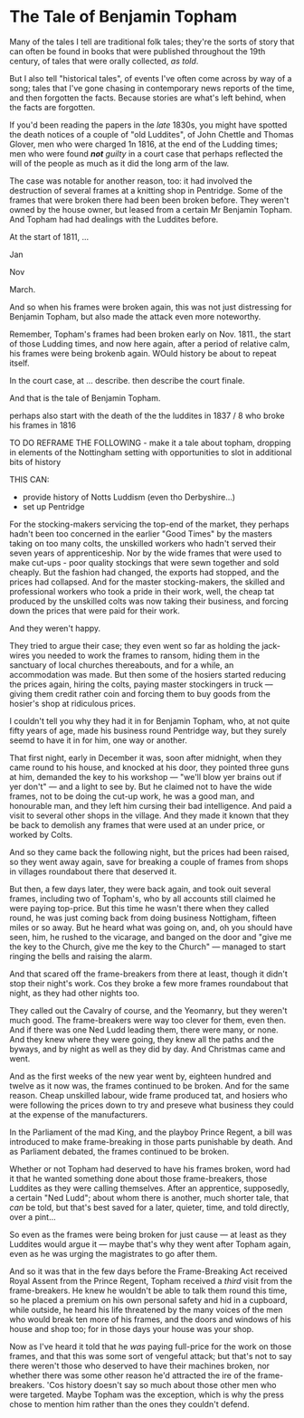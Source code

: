 # The Tale of Benjamin Topham

Many of the tales I tell are traditional folk tales; they're the sorts of story that can often be found  in books that were published throughout the 19th century, of tales that were orally collected, *as told*.

But I also tell "historical tales", of events I've often come across by way of a song; tales that I've gone chasing in contemporary news reports of the time, and then forgotten the facts. Because stories are what's left behind, when the facts are forgotten.

If you'd been reading the papers in the *late* 1830s, you might have spotted the death notices of a couple of "old Luddites", of John Chettle and Thomas Glover, men who were charged 1n 1816, at the end of the Ludding times; men who were found *__not__ guilty* in a court case that perhaps reflected the will of the people as much as it did the long arm of the law.

The case was notable for another reason, too: it had involved the destruction of several frames at a knitting shop in Pentridge. Some of the frames that were broken there had been been broken before. They weren't owned by the house owner, but leased from a certain Mr Benjamin Topham. And Topham had had dealings with the Luddites before.

At the start of 1811, ...

Jan

Nov

March.

And so when his frames were broken again, this was not just distressing for Benjamin Topham, but also made the attack even more noteworthy.

Remember, Topham's frames had been broken early on Nov. 1811., the start of those Ludding times, and now here again, after a period of relative calm, his frames were being brokenb again. WOuld history be about to repeat itself.

In the court case, at ... describe. then describe the court finale.

And that is the tale of Benjamin Topham.





perhaps also start with the death of the the luddites in 1837 / 8 who broke his frames in 1816





TO DO REFRAME THE FOLLOWING - make it a tale about topham, dropping in elements of the Nottingham setting with opportunities to slot in additional bits of history

THIS CAN:

- provide history of Notts Luddism (even tho Derbyshire...)
- set up Pentridge

For the stocking-makers servicing the top-end of the market, they perhaps hadn't been too concerned in the earlier "Good Times" by the masters taking on too many colts, the unskilled workers who hadn't served their seven years of apprenticeship. Nor by the wide frames that were used to make cut-ups - poor quality stockings that were sewn together and sold cheaply. But the fashion had changed, the exports had stopped, and the prices had collapsed. And for the master stocking-makers, the skilled and professional workers who took a pride in their work, well, the cheap tat produced by the unskilled colts was now taking their business, and forcing down the prices that were paid for their work.

And they weren't happy.

They tried to argue their case; they even went so far as holding the jack-wires you needed to work the frames to ransom, hiding them in the sanctuary of local churches thereabouts, and for a while, an accommodation was made. But then some of the hosiers started reducing the prices again, hiring the colts, paying master stockingers in truck — giving them credit rather coin and forcing them to buy goods from the hosier's shop at ridiculous prices. 

I couldn't tell you why they had it in for Benjamin Topham, who, at not quite fifty years of age, made his business round Pentridge way, but they surely seemd to have it in for him, one way or another.

That first night, early in December it was, soon after midnight, when they came round to his house, and knocked at his door, they pointed three guns at him, demanded the key to his workshop — "we'll blow yer brains out if yer don't" — and a light to see by. But he claimed not to have the wide frames, not to be doing the cut-up work, he was a good man, and honourable man, and they left him cursing their bad intelligence. And paid a visit to several other shops in the village. And they made it known that they be back to demolish any frames that were used at an under price, or worked by Colts.

And so they came back the following night, but the prices had been raised, so they went away again, save for breaking a couple of frames from shops in villages roundabout there that deserved it.

But then, a few days later, they were back again, and took ouit several frames, including two of Topham's, who by all accounts still claimed he were paying top-price. But this time he wasn't there when they called round, he was just coming back from doing business Nottigham, fifteen miles or so away. But he heard what was going on, and, oh you should have seen, him, he rushed to the vicarage, and banged on the door and "give me the key to the Church, give me the key to the Church" — managed to start ringing the bells and raising the alarm.

And that scared off the frame-breakers from there at least, though it didn't stop their night's work. Cos they broke a few more frames roundabout that night, as they had other nights too.

They called out the Cavalry of course, and the Yeomanry, but they weren't much good. The frame-breakers were way too clever for them, even then. And if there was one Ned Ludd leading them, there were many, or none. And they knew where they were going, they knew all the paths and the byways, and by night as well as they did by day. And Christmas came and went.

And as the first weeks of the new year went by, eighteen hundred and twelve as it now was, the frames continued to be broken. And for the same reason. Cheap unskilled labour, wide frame produced tat, and hosiers who were following the prices down to try and preseve what business they could at the expense of the manufacturers.

In the Parliament of the mad King, and the playboy Prince Regent, a bill was introduced to make frame-breaking in those parts punishable by death. And as Parliament debated, the frames continued to be broken.

Whether or not Topham had deserved to have his frames broken, word had it that he wanted something done about those frame-breakers, those Luddites as they were calling themselves. After an apprentice, supposedly, a certain "Ned Ludd"; about whom there is another, much shorter tale, that *can* be told, but that's best saved for a later, quieter, time, and told directly, over a pint...

So even as the frames were being broken for just cause — at least as they Luddites would argue it — maybe that's why they went after Topham again, even as he was urging the magistrates to go after them.

And so it was that in the few days before the Frame-Breaking Act received Royal Assent from the Prince Regent, Topham received a *third* visit from the frame-breakers. He knew he wouldn't be able to talk them round this time, so he placed a premium on his own personal safety and hid in a cupboard, while outside, he heard his life threatened by the many voices of the men who would break ten more of his frames, and the doors and windows of his house and shop too; for in those days your house was your shop.

Now as I've heard it told that he *was* paying full-price for the work on those frames, and that this was some sort of vengeful attack; but that's not to say there weren't those who deserved to have their machines broken, nor whether there was some other reason he'd attracted the ire of the frame-breakers. 'Cos history doesn't say so much about those other men who were targeted. Maybe Topham was the exception, which is why the press chose to mention him rather than the ones they couldn't defend.
